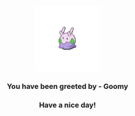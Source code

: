 <p align="center">
            <img src="https://raw.githubusercontent.com/PokeAPI/sprites/master/sprites/pokemon/704.png" width="150" height="150">
          </p>
          <h3 align="center">You have been greeted by - <b>Goomy</b></h3>
          <h3 align="center">Have a nice day!</h3>
        